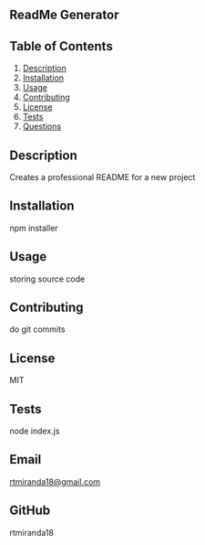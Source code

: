 

<a name="project_name"></a>
## **ReadMe Generator**

## Table of Contents
1. [Description](#description)
2. [Installation](#installation)
3. [Usage](#usage)
4. [Contributing](#contributing)
5. [License](#license)
6. [Tests](#tests)
7. [Questions](#questions)

<a name="description"></a>
## Description
Creates a professional README for a new project

<a name="installation"></a>
## Installation
npm installer
  
<a name="usage"></a>
## Usage
storing source code

<a name="contributing"></a>
## Contributing
do git commits

<a name="license"></a>
## License
MIT

<a name="test"></a>
## Tests
node index.js

<a name="email"></a>
## Email
rtmiranda18@gmail.com

<a name="gitHub"></a>
## GitHub
rtmiranda18

